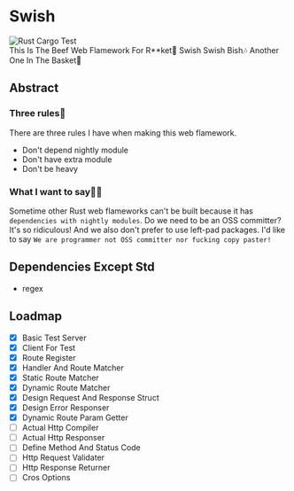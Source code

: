 # Swish
![Rust Cargo Test](https://github.com/NoCtrlZ/swish/workflows/Rust%20Cargo%20Test/badge.svg?branch=master)  
This Is The Beef Web Flamework For R**ket🥩 Swish Swish Bish🎶 Another One In The Basket🏀
## Abstract
### Three rules🔔
There are three rules I have when making this web flamework.
- Don't depend nightly module
- Don't have extra module
- Don't be heavy
### What I want to say🏴‍☠️
Sometime other Rust web flameworks can't be built because it has `dependencies with nightly modules`. Do we need to be an OSS committer? It's so ridiculous! And we also don't prefer to use left-pad packages. I'd like to say `We are programmer not OSS committer nor fucking copy paster!`
## Dependencies Except Std
- regex
## Loadmap
- [x] Basic Test Server
- [x] Client For Test
- [x] Route Register
- [x] Handler And Route Matcher
- [x] Static Route Matcher
- [x] Dynamic Route Matcher
- [x] Design Request And Response Struct
- [x] Design Error Responser
- [x] Dynamic Route Param Getter
- [ ] Actual Http Compiler
- [ ] Actual Http Responser
- [ ] Define Method And Status Code
- [ ] Http Request Validater
- [ ] Http Response Returner
- [ ] Cros Options
